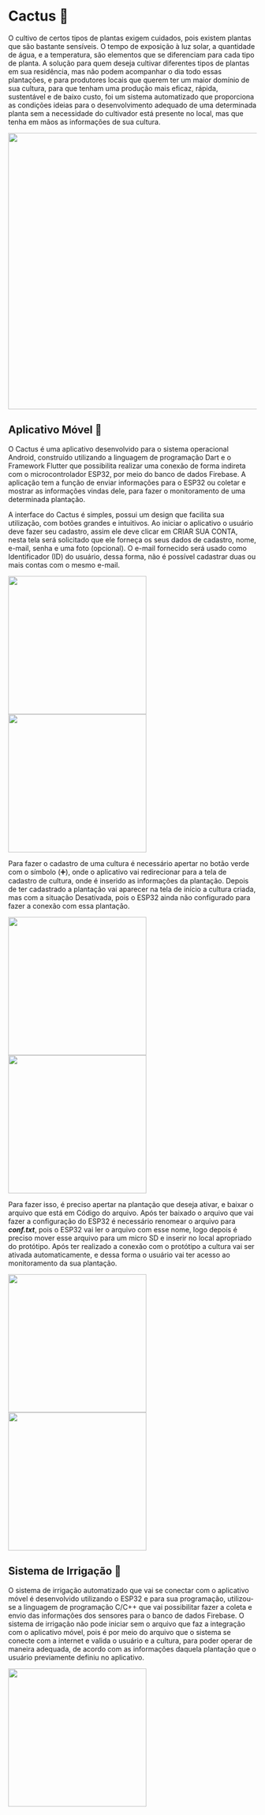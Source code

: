 # Cactus :cactus:
O cultivo de certos tipos de plantas exigem cuidados, pois existem plantas que são bastante sensíveis. O tempo de exposição à luz solar, a quantidade de água, e a temperatura, são elementos que se diferenciam para cada tipo de planta. A solução para quem deseja cultivar diferentes tipos de plantas em sua residência, mas não podem acompanhar o dia todo essas plantações, e para produtores locais que querem ter um maior domínio de sua cultura, para que tenham uma produção mais eficaz, rápida, sustentável e de baixo custo, foi um sistema automatizado que proporciona as condições ideias para o desenvolvimento adequado de uma determinada planta sem a necessidade do cultivador está presente no local, mas que tenha em mãos as informações de sua cultura. 

<img src="https://github.com/miqueiasrodrigues/Cactus/blob/main/assets/images/Blue%20and%20White%20Simple%20Start-up%20Business%20Animated%20Presentation.png" width="560">

## Aplicativo Móvel :iphone:
O Cactus é uma aplicativo desenvolvido para o sistema operacional Android, construído utilizando a linguagem de programação Dart e o Framework Flutter que possibilita realizar uma conexão de forma indireta com o microcontrolador ESP32, por meio do banco de dados Firebase. A aplicação tem a função de enviar informações para o ESP32 ou coletar e mostrar as informações vindas dele, para fazer o monitoramento de uma determinada plantação.

A interface do Cactus é simples, possui um design que facilita sua utilização, com botões grandes e intuitivos. Ao iniciar o aplicativo o usuário deve fazer seu cadastro, assim
ele deve clicar em CRIAR SUA CONTA, nesta tela será solicitado que ele forneça os seus dados de cadastro, nome, e-mail, senha e uma foto (opcional). O e-mail fornecido será
usado como Identificador (ID) do usuário, dessa forma, não é possível cadastrar duas ou mais contas com o mesmo e-mail.

<img src="https://github.com/miqueiasrodrigues/Cactus/blob/main/assets/images/Tela_login.jpg" width="280"> <img src="https://github.com/miqueiasrodrigues/Cactus/blob/main/assets/images/video-2.gif" width="280">

Para fazer o cadastro de uma cultura é necessário apertar no botão verde com o símbolo (:heavy_plus_sign:), onde o aplicativo vai redirecionar para a tela de cadastro de cultura, onde é inserido as informações da plantação. Depois de ter cadastrado a plantação vai aparecer na tela de início a cultura criada, mas com a situação Desativada, pois o ESP32 ainda não configurado para fazer a conexão com essa plantação.

<img src="https://github.com/miqueiasrodrigues/Cactus/blob/main/assets/images/video-1.gif" width="280"> <img src="https://github.com/miqueiasrodrigues/Cactus/blob/main/assets/images/video-3.gif" width="280">

Para fazer isso, é preciso apertar na plantação que deseja ativar, e baixar o arquivo que está em Código do arquivo. Após ter baixado o arquivo que vai fazer a configuração do ESP32 é necessário renomear o arquivo para ***conf.txt***, pois o ESP32 vai ler o arquivo com esse nome, logo depois é preciso mover esse arquivo para um micro SD e inserir no local apropriado do protótipo. Após ter realizado a conexão com o protótipo a cultura vai ser ativada automaticamente, e dessa forma o usuário vai ter acesso ao monitoramento da sua plantação.

<img src="https://github.com/miqueiasrodrigues/Cactus/blob/main/assets/images/Tela_ainda_não_recebeu_tempo_ideal.jpg" width="280"> <img src="https://github.com/miqueiasrodrigues/Cactus/blob/main/assets/images/registros%20(1).jpeg" width="280">

## Sistema de Irrigação :seedling:
O sistema de irrigação automatizado que vai se conectar com o aplicativo móvel é desenvolvido utilizando o ESP32 e para sua programação, utilizou-se a linguagem de programação
C/C++ que vai possibilitar fazer a coleta e envio das informações dos sensores para o banco de dados Firebase. O sistema de irrigação não pode iniciar sem o arquivo que faz a integração com o aplicativo móvel, pois é por meio do arquivo que o sistema se conecte com a internet e valida o usuário e a cultura, para poder operar de maneira adequada, de acordo com as informações daquela plantação que o usuário previamente definiu no aplicativo.

<img src="https://github.com/miqueiasrodrigues/Cactus/blob/main/assets/images/sistema_completo.PNG" width="280">
